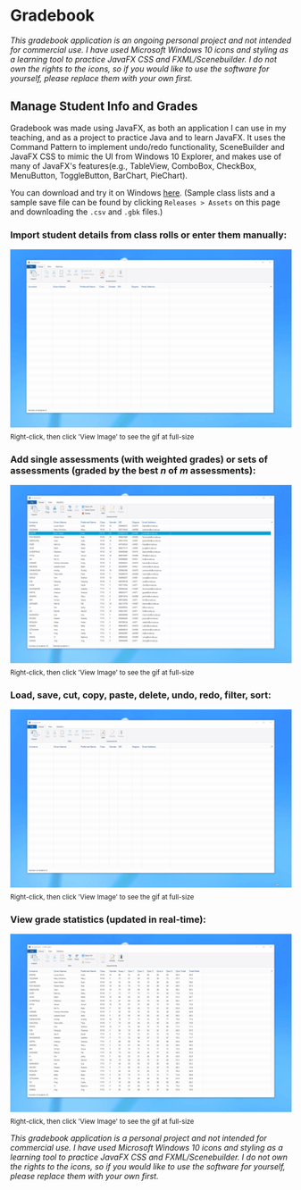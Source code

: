 # Gradebook
*This gradebook application is an ongoing personal project and not intended for commercial use. I have used Microsoft Windows 10 icons and styling as a learning tool to practice JavaFX CSS and FXML/Scenebuilder. I do not own the rights to the icons, so if you would like to use the software for yourself, please replace them with your own first.*

## Manage Student Info and Grades
Gradebook was made using JavaFX, as both an application I can use in my teaching, and as a project to practice Java and to learn JavaFX. It uses the Command Pattern to implement undo/redo functionality, SceneBuilder and JavaFX CSS to mimic the UI from Windows 10 Explorer, and makes use of many of JavaFX's features(e.g., TableView, ComboBox, CheckBox, MenuButton, ToggleButton, BarChart, PieChart). 

You can download and try it on Windows [here](https://github.com/fugu137/gradebook/releases/download/v0.9.0/gradebook.exe). (Sample class lists and a sample save file can be found by clicking `Releases > Assets` on this page and downloading the `.csv` and `.gbk` files.)

### Import student details from class rolls or enter them manually:
![Demo1.gif](demo1.gif)
<sub>Right-click, then click 'View Image' to see the gif at full-size</sub>
### Add single assessments (with weighted grades) or sets of assessments (graded by the best *n* of *m* assessments):
![Demo2.gif](demo2.gif)
<sub>Right-click, then click 'View Image' to see the gif at full-size</sub>
### Load, save, cut, copy, paste, delete, undo, redo, filter, sort:
![Demo3.gif](demo3.gif)
<sub>Right-click, then click 'View Image' to see the gif at full-size</sub>
### View grade statistics (updated in real-time):
![Demo4.gif](demo4.gif)
<sub>Right-click, then click 'View Image' to see the gif at full-size</sub>

*This gradebook application is a personal project and not intended for commercial use. I have used Microsoft Windows 10 icons and styling as a learning tool to practice JavaFX CSS and FXML/Scenebuilder. I do not own the rights to the icons, so if you would like to use the software for yourself, please replace them with your own first.*
